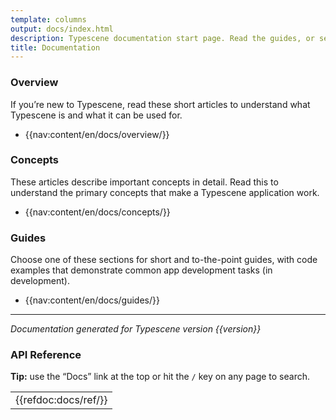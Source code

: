 ```yaml
---
template: columns
output: docs/index.html
description: Typescene documentation start page. Read the guides, or search for detailed information on any of the API exports.
title: Documentation
---
```


### Overview

If you’re new to Typescene, read these short articles to understand what Typescene is and what it can be used for.

- {{nav:content/en/docs/overview/}}

### Concepts

These articles describe important concepts in detail. Read this to understand the primary concepts that make a Typescene application work.

- {{nav:content/en/docs/concepts/}}

### Guides

Choose one of these sections for short and to-the-point guides, with code examples that demonstrate common app development tasks (in development).

- {{nav:content/en/docs/guides/}}

---

_Documentation generated for Typescene version {{version}}_

<col>

### API Reference

**Tip:** use the “Docs” link at the top or hit the <code>/</code> key on any page to search.

<table class="table--ref">
  <tr><td>{{refdoc:docs/ref/}}</td></tr>
</table>
